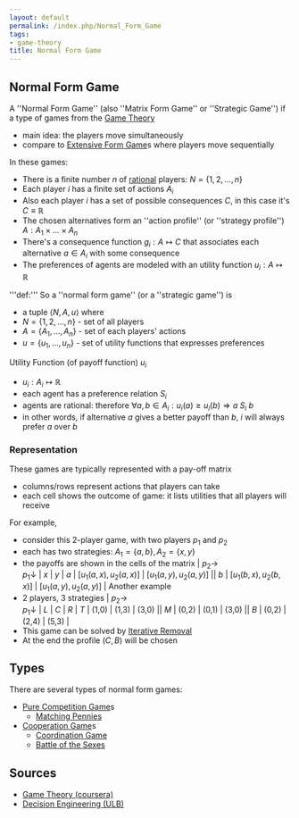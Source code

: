 ```yaml
---
layout: default
permalink: /index.php/Normal_Form_Game
tags:
- game-theory
title: Normal Form Game
---
```

## Normal Form Game
A ''Normal Form Game'' (also ''Matrix Form Game'' or ''Strategic Game'') if a type of games from the [Game Theory](Game_Theory)
- main idea: the players move simultaneously
- compare to [Extensive Form Game](Extensive_Form_Game)s where players move sequentially 


In these games:
- There is a finite number $n$ of [rational](Rational_Behavior) players: $N = \{ 1, 2, ..., n \}$
- Each player $i$ has a finite set of actions $A_i$
- Also each player $i$ has a set of possible consequences $C$, in this case it's $C \equiv \mathbb{R}$
- The chosen alternatives form an ''action profile'' (or ''strategy profile'') $A: A_1 \times ... \times A_n$
- There's a consequence function $g_i: A \mapsto C$ that associates each alternative $a \in A_i$ with some consequence 
- The preferences of agents are modeled with an utility function $u_i: A \mapsto \mathbb{R}$


'''def:''' So a ''normal form game'' (or a ''strategic game'') is
- a tuple $\langle N, A, u \rangle$ where
- $N = \{ 1, 2, ..., n \}$ - set of all players 
- $A = \{A_1, ..., A_n\}$ - set of each players' actions 
- $u = \{u_1, ..., u_n\}$ - set of utility functions that expresses preferences

Utility Function (of payoff function) $u_i$
- $u_i: A_i \mapsto \mathbb{R}$
- each agent has a preference relation $S_i$ 
- agents are rational: therefore $\forall a,b \in A_i: u_i(a) \geqslant u_i(b) \Rightarrow a \ S_i \ b$
- in other words, if alternative $a$ gives a better payoff than $b$, $i$ will always prefer $a$ over $b$



### Representation
These games are typically represented with a pay-off matrix
- columns/rows represent actions that players can take 
- each cell shows the outcome of game: it lists utilities that all players will receive 

For example, 
- consider this 2-player game, with two players $p_1$ and $p_2$
- each has two strategies: $A_1 = \{a, b\}, A_2 = \{x, y\}$
- the payoffs are shown in the cells of the matrix
|   $p_2 \to$ <br> $p_1 \downarrow$  |  $x$  |  $y$  |   $a$   |  $[u_1(a,x), u_2(a,x)]$  |  $[u_1(a,y), u_2(a,y)]$  ||   $b$   |  $[u_1(b,x), u_2(b,x)]$  |  $[u_1(a,y), u_2(a,y)]$ |
Another example
- 2 players, 3 strategies 
|   $p_2 \to$ <br> $p_1 \downarrow$   |  $L$  |  $C$  |  $R$   |   $T$   |  (1,0)  |  (1,3)  |  (3,0) ||   $M$   |  (0,2)  |  (0,1)  |  (3,0) ||   $B$   |  (0,2)  |  (2,4)  |  (5,3) |
- This game can be solved by [Iterative Removal](Iterative_Removal)
- At the end the profile $(C, B)$ will be chosen


## Types
There are several types of normal form games:
- [Pure Competition Game](Pure_Competition_Game)s
  - [Matching Pennies](Matching_Pennies)
- [Cooperation Game](Cooperation_Game)s
  - [Coordination Game](Coordination_Game)
  - [Battle of the Sexes](Battle_of_the_Sexes)

## Sources
- [Game Theory (coursera)](Game_Theory_(coursera))
- [Decision Engineering (ULB)](Decision_Engineering_(ULB))
